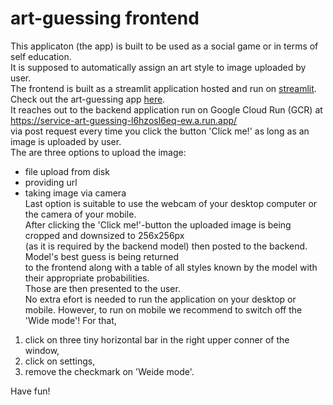 # art-guessing frontend
This applicaton (the app) is built to be used as a social game or in terms of self education.  
It is supposed to automatically assign an art style to image uploaded by user.  
The frontend is built as a streamlit application hosted and run on [streamlit](https://streamlit.io/).  
Check out the art-guessing app [here](https://art-guessing.streamlit.app/).  
It reaches out to the backend application run on Google Cloud Run (GCR) at https://service-art-guessing-l6hzosl6eq-ew.a.run.app/  
via post request every time you click the button 'Click me!' as long as an image is uploaded by user.  
The are three options to upload the image:  
- file upload from disk
- providing url
- taking image via camera  
Last option is suitable to use the webcam of your desktop computer or the camera of your mobile.  
After clicking the 'Click me!'-button the uploaded image is being cropped and downsized to 256x256px  
(as it is required by the backend model) then posted to the backend. Model's best guess is being returned  
to the frontend along with a table of all styles known by the model with their appropriate probabilities.   
Those are then presented to the user.   
No extra efort is needed to run the application on your desktop or mobile.
However, to run on mobile we recommend to switch off the 'Wide mode'!
For that,  
1. click on three tiny horizontal bar in the right upper conner of the window,
2. click on settings,
3. remove the checkmark on 'Weide mode'.

Have fun!
